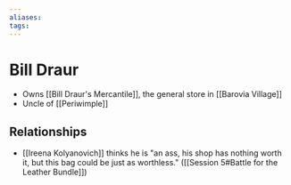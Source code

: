 ```yaml
---
aliases: 
tags: 
---
```


# Bill Draur

- Owns [[Bill Draur's Mercantile]], the general store in [[Barovia Village]]
- Uncle of [[Periwimple]]

## Relationships

- [[Ireena Kolyanovich]] thinks he is "an ass, his shop has nothing worth it, but this bag could be just as worthless." ([[Session 5#Battle for the Leather Bundle]])